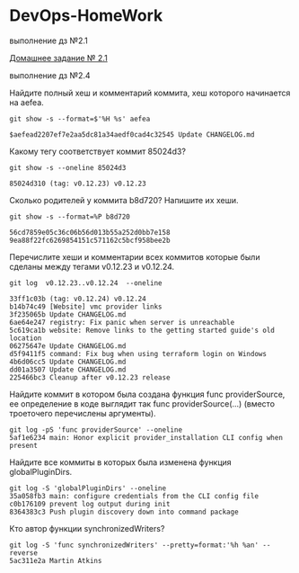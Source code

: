 # DevOps-HomeWork

выполнение дз №2.1

[Домашнее задание № 2.1](02-git-01-vcs/2.1.md)

выполнение дз №2.4

Найдите полный хеш и комментарий коммита, хеш которого начинается на aefea. 

    git show -s --format=$'%H %s' aefea
    
    $aefead2207ef7e2aa5dc81a34aedf0cad4c32545 Update CHANGELOG.md


Какому тегу соответствует коммит 85024d3?

    git show -s --oneline 85024d3
    
    85024d310 (tag: v0.12.23) v0.12.23

Сколько родителей у коммита b8d720? Напишите их хеши.

    git show -s --format=%P b8d720
    
    56cd7859e05c36c06b56d013b55a252d0bb7e158 9ea88f22fc6269854151c571162c5bcf958bee2b

Перечислите хеши и комментарии всех коммитов которые были сделаны между тегами v0.12.23 и v0.12.24.

    git log  v0.12.23..v0.12.24  --oneline

    33ff1c03b (tag: v0.12.24) v0.12.24
    b14b74c49 [Website] vmc provider links
    3f235065b Update CHANGELOG.md
    6ae64e247 registry: Fix panic when server is unreachable
    5c619ca1b website: Remove links to the getting started guide's old location
    06275647e Update CHANGELOG.md
    d5f9411f5 command: Fix bug when using terraform login on Windows
    4b6d06cc5 Update CHANGELOG.md
    dd01a3507 Update CHANGELOG.md
    225466bc3 Cleanup after v0.12.23 release


Найдите коммит в котором была создана функция func providerSource, ее определение в коде выглядит так func providerSource(...) (вместо троеточего перечислены аргументы).
    
    git log -pS 'func providerSource' --oneline
    5af1e6234 main: Honor explicit provider_installation CLI config when present

Найдите все коммиты в которых была изменена функция globalPluginDirs.
    
    git log -S 'globalPluginDirs' --oneline
    35a058fb3 main: configure credentials from the CLI config file
    c0b176109 prevent log output during init
    8364383c3 Push plugin discovery down into command package

Кто автор функции synchronizedWriters?

    git log -S 'func synchronizedWriters' --pretty=format:'%h %an' --reverse
    5ac311e2a Martin Atkins
    


